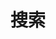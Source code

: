 ---
title: "搜索" # in any language you want
layout: "search" # 对应 search.html，不要修改
description: "Description for Search"
summary: "search"
placeholder: "请输入文本"
---
